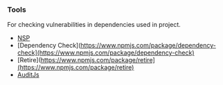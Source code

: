 ### Tools
For checking vulnerabilities in dependencies used in project.
* [NSP](https://www.npmjs.com/package/nsp)
* [Dependency Check](https://www.npmjs.com/package/dependency-check](https://www.npmjs.com/package/dependency-check)
* [Retire](https://www.npmjs.com/package/retire](https://www.npmjs.com/package/retire)
* [AuditJs](https://www.npmjs.com/package/auditjs)